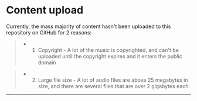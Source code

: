 # Content upload

Currently, the mass majority of content hasn't been uploaded to this repository on GitHub for 2 reasons:

> * 1. Copyright - A lot of the music is copyrighted, and can't be uploaded until the copyright expires and it enters the public domain

> * 2. Large file size - A lot of audio files are above 25 megabytes in size, and there are several files that are over 2 gigabytes each.

***
